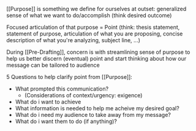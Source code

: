 [[Purpose]] is something we define for ourselves at outset: generalized sense of what we want to do/accomplish (think desired outcome)

Focused articulation of that purpose = Point (think: thesis statement, statement of purpose, articulation of what you are proposing, concise description of what you're analyzing, subject line, ...)

During [[Pre-Drafting]], concern is with streamlining sense of purpose to help us better discern (eventual) point and start thinking about how our message can be tailored to audience

5 Questions to help clarify point from [[Purpose]]:
- What prompted this communication?
	- (Considerations of context/urgency: exigence)
- What do i want to achieve
- What information is needed to help me acheive my desired goal?
- What do i need my audience to take away from my message?
- What do i want them to do (if anything)?